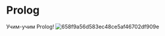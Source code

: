 # Prolog
Учим-учим Prolog!
![658f9a56d583ec48ce5af46702df909e](https://user-images.githubusercontent.com/96077446/168412700-1adf9839-5dea-47e2-9393-52891b465c77.jpg)
